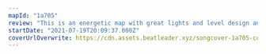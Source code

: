 ```yaml
---
mapId: "1a705"
review: "This is an energetic map with great lights and level design and a nice balance between dance and tech patterns to appeal to players of all stripes and be accessible to all skill levels"
startDate: "2021-07-19T20:09:37.000Z"
coverUrlOverwrite: https://cdn.assets.beatleader.xyz/songcover-1a705-cover.jpg
---
```

